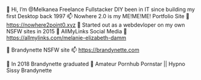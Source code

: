 👋 Hi, I’m @Melkanea Freelance Fullstacker DIY been in IT since building my first Desktop back 1997
📫 Nowhere 2.0 is my ME!ME!ME! Portfolio Site 
👀 https://nowhere2point0.xyz
🌱 Started out as a webdevloper on my own NSFW sites in 2015 
👋 AllMyLinks Social Media
👋 https://allmylinks.com/melanie-elizabeth-damm


💞️ Brandynette NSFW site
📫 https://brandynette.com


💞️ In 2018 Brandynette graduated 
💞️ Amateur Pornhub Pornstar || Hypno Sissy Brandynette

